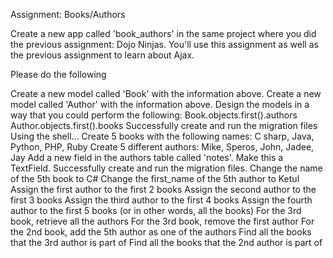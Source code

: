 ﻿Assignment: Books/Authors

Create a new app called 'book_authors' in the same project where you did the previous assignment: Dojo Ninjas.  You'll use this assignment as well as the previous assignment to learn about Ajax.

Please do the following

Create a new model called 'Book' with the information above.
Create a new model called 'Author' with the information above.  Design the models in a way that you could perform the following:
Book.objects.first().authors
Author.objects.first().books
Successfully create and run the migration files
Using the shell...
Create 5 books with the following names: C sharp, Java, Python, PHP, Ruby
Create 5 different authors: Mike, Speros, John, Jadee, Jay
Add a new field in the authors table called 'notes'.  Make this a TextField.  Successfully create and run the migration files.
Change the name of the 5th book to C#
Change the first_name of the 5th author to Ketul
Assign the first author to the first 2 books
Assign the second author to the first 3 books
Assign the third author to the first 4 books
Assign the fourth author to the first 5 books (or in other words, all the books)
For the 3rd book, retrieve all the authors
For the 3rd book, remove the first author
For the 2nd book, add the 5th author as one of the authors
Find all the books that the 3rd author is part of
Find all the books that the 2nd author is part of